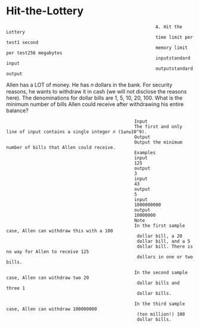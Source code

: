 # Hit-the-Lottery

                                                            A. Hit the Lottery
                                                            time limit per test1 second
                                                            memory limit per test256 megabytes
                                                            inputstandard input
                                                            outputstandard output
Allen has a LOT of money. He has 𝑛 dollars in the bank. For security reasons, he wants to withdraw it in cash (we will not disclose the reasons here). The denominations for dollar bills are 1, 5, 10, 20, 100. What is the minimum number of bills Allen could receive after withdrawing his entire balance?

                                                    Input
                                                    The first and only line of input contains a single integer 𝑛 (1≤𝑛≤10^9).   
                                                    Output
                                                    Output the minimum number of bills that Allen could receive.
                                                    Examples
                                                    input
                                                    125
                                                    output
                                                    3
                                                    input
                                                    43
                                                    output
                                                    5
                                                    input
                                                    1000000000
                                                    output
                                                    10000000
                                                    Note
                                                    In the first sample case, Allen can withdraw this with a 100
                                                     dollar bill, a 20
                                                     dollar bill, and a 5
                                                     dollar bill. There is no way for Allen to receive 125
                                                     dollars in one or two bills.
                                                    
                                                    In the second sample case, Allen can withdraw two 20
                                                     dollar bills and three 1
                                                     dollar bills.
                                                    
                                                    In the third sample case, Allen can withdraw 100000000
                                                     (ten million!) 100
                                                     dollar bills.


